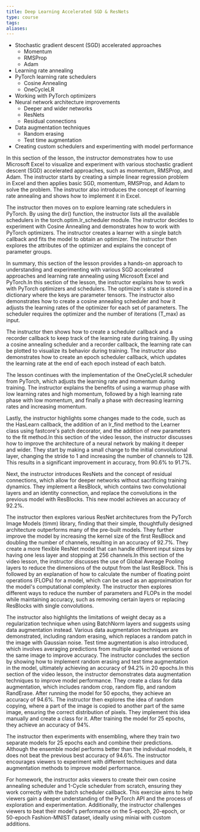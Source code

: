 ```yaml
---
title: Deep Learning Accelerated SGD & ResNets
type: course
tags: 
aliases:
---
```

- Stochastic gradient descent (SGD) accelerated approaches
    - Momentum
    - RMSProp
    - Adam
- Learning rate annealing
- PyTorch learning rate schedulers
    - Cosine Annealing
    - OneCycleLR
- Working with PyTorch optimizers
- Neural network architecture improvements
    - Deeper and wider networks
    - ResNets
    - Residual connections
- Data augmentation techniques
    - Random erasing
    - Test time augmentation
- Creating custom schedulers and experimenting with model performance

In this section of the lesson, the instructor demonstrates how to use Microsoft Excel to visualize and experiment with various stochastic gradient descent (SGD) accelerated approaches, such as momentum, RMSProp, and Adam. The instructor starts by creating a simple linear regression problem in Excel and then applies basic SGD, momentum, RMSProp, and Adam to solve the problem. The instructor also introduces the concept of learning rate annealing and shows how to implement it in Excel.

The instructor then moves on to explore learning rate schedulers in PyTorch. By using the dir() function, the instructor lists all the available schedulers in the torch.optim.lr_scheduler module. The instructor decides to experiment with Cosine Annealing and demonstrates how to work with PyTorch optimizers. The instructor creates a learner with a single batch callback and fits the model to obtain an optimizer. The instructor then explores the attributes of the optimizer and explains the concept of parameter groups.

In summary, this section of the lesson provides a hands-on approach to understanding and experimenting with various SGD accelerated approaches and learning rate annealing using Microsoft Excel and PyTorch.In this section of the lesson, the instructor explains how to work with PyTorch optimizers and schedulers. The optimizer's state is stored in a dictionary where the keys are parameter tensors. The instructor also demonstrates how to create a cosine annealing scheduler and how it adjusts the learning rates of the optimizer for each set of parameters. The scheduler requires the optimizer and the number of iterations (T_max) as input.

The instructor then shows how to create a scheduler callback and a recorder callback to keep track of the learning rate during training. By using a cosine annealing scheduler and a recorder callback, the learning rate can be plotted to visualize its behavior during training. The instructor also demonstrates how to create an epoch scheduler callback, which updates the learning rate at the end of each epoch instead of each batch.

The lesson continues with the implementation of the OneCycleLR scheduler from PyTorch, which adjusts the learning rate and momentum during training. The instructor explains the benefits of using a warmup phase with low learning rates and high momentum, followed by a high learning rate phase with low momentum, and finally a phase with decreasing learning rates and increasing momentum.

Lastly, the instructor highlights some changes made to the code, such as the HasLearn callback, the addition of an lr_find method to the Learner class using fastcore's patch decorator, and the addition of new parameters to the fit method.In this section of the video lesson, the instructor discusses how to improve the architecture of a neural network by making it deeper and wider. They start by making a small change to the initial convolutional layer, changing the stride to 1 and increasing the number of channels to 128. This results in a significant improvement in accuracy, from 90.6% to 91.7%.

Next, the instructor introduces ResNets and the concept of residual connections, which allow for deeper networks without sacrificing training dynamics. They implement a ResBlock, which contains two convolutional layers and an identity connection, and replace the convolutions in the previous model with ResBlocks. This new model achieves an accuracy of 92.2%.

The instructor then explores various ResNet architectures from the PyTorch Image Models (timm) library, finding that their simple, thoughtfully designed architecture outperforms many of the pre-built models. They further improve the model by increasing the kernel size of the first ResBlock and doubling the number of channels, resulting in an accuracy of 92.7%. They create a more flexible ResNet model that can handle different input sizes by having one less layer and stopping at 256 channels.In this section of the video lesson, the instructor discusses the use of Global Average Pooling layers to reduce the dimensions of the output from the last ResBlock. This is followed by an explanation of how to calculate the number of floating point operations (FLOPs) for a model, which can be used as an approximation for the model's computational complexity. The instructor then explores different ways to reduce the number of parameters and FLOPs in the model while maintaining accuracy, such as removing certain layers or replacing ResBlocks with single convolutions.

The instructor also highlights the limitations of weight decay as a regularization technique when using BatchNorm layers and suggests using data augmentation instead. Various data augmentation techniques are demonstrated, including random erasing, which replaces a random patch in the image with Gaussian noise. Test time augmentation is also introduced, which involves averaging predictions from multiple augmented versions of the same image to improve accuracy. The instructor concludes the section by showing how to implement random erasing and test time augmentation in the model, ultimately achieving an accuracy of 94.2% in 20 epochs.In this section of the video lesson, the instructor demonstrates data augmentation techniques to improve model performance. They create a class for data augmentation, which includes random crop, random flip, and random RandErase. After running the model for 50 epochs, they achieve an accuracy of 94.6%. The instructor then explores the idea of random copying, where a part of the image is copied to another part of the same image, ensuring the correct distribution of pixels. They implement this idea manually and create a class for it. After training the model for 25 epochs, they achieve an accuracy of 94%.

The instructor then experiments with ensembling, where they train two separate models for 25 epochs each and combine their predictions. Although the ensemble model performs better than the individual models, it does not beat the previous best accuracy of 94.6%. The instructor encourages viewers to experiment with different techniques and data augmentation methods to improve model performance.

For homework, the instructor asks viewers to create their own cosine annealing scheduler and 1-Cycle scheduler from scratch, ensuring they work correctly with the batch scheduler callback. This exercise aims to help viewers gain a deeper understanding of the PyTorch API and the process of exploration and experimentation. Additionally, the instructor challenges viewers to beat their model's performance on the 5-epoch, 20-epoch, or 50-epoch Fashion-MNIST dataset, ideally using miniai with custom additions.
